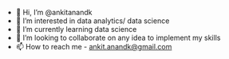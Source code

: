- 👋 Hi, I’m @ankitanandk
- 👀 I’m interested in data analytics/ data science
- 🌱 I’m currently learning data science
- 💞️ I’m looking to collaborate on any idea to implement my skills
- 📫 How to reach me - ankit.anandk@gmail.com

<!---
ankitanandk/ankitanandk is a ✨ special ✨ repository because its `README.md` (this file) appears on your GitHub profile.
You can click the Preview link to take a look at your changes.
--->
